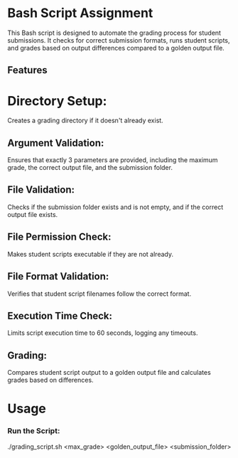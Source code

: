# Bash Script Assignment
This Bash script is designed to automate the grading process for student submissions. It checks for correct submission formats, runs student scripts, and grades based on output differences compared to a golden output file.

## Features
# Directory Setup: 
Creates a grading directory if it doesn't already exist.
## Argument Validation:
Ensures that exactly 3 parameters are provided, including the maximum grade, the correct output file, and the submission folder.
## File Validation: 
Checks if the submission folder exists and is not empty, and if the correct output file exists.
## File Permission Check: 
Makes student scripts executable if they are not already.
## File Format Validation: 
Verifies that student script filenames follow the correct format.
## Execution Time Check: 
Limits script execution time to 60 seconds, logging any timeouts.
## Grading: 
Compares student script output to a golden output file and calculates grades based on differences.
# Usage

### Run the Script: 
./grading_script.sh <max_grade> <golden_output_file> <submission_folder>
